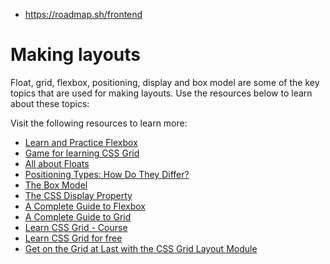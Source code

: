

- https://roadmap.sh/frontend



# Making layouts

Float, grid, flexbox, positioning, display and box model are some of  the key topics that are used for making layouts. Use the resources below to learn about these topics:

Visit the following resources to learn more:

- [Learn and Practice Flexbox](https://flexboxfroggy.com/)
- [Game for learning CSS Grid](https://cssgridgarden.com/)
- [All about Floats](https://css-tricks.com/all-about-floats/)
- [Positioning Types: How Do They Differ?](https://css-tricks.com/absolute-relative-fixed-positioining-how-do-they-differ/)
- [The Box Model](https://developer.mozilla.org/en-US/docs/Learn/CSS/Building_blocks/The_box_model)
- [The CSS Display Property](https://www.freecodecamp.org/news/the-css-display-property-display-none-display-table-inline-block-and-more/)
- [A Complete Guide to Flexbox](https://css-tricks.com/snippets/css/a-guide-to-flexbox)
- [A Complete Guide to Grid](https://css-tricks.com/snippets/css/complete-guide-grid)
- [Learn CSS Grid - Course](https://cssgrid.io/)
- [Learn CSS Grid for free](https://scrimba.com/learn/cssgrid)
- [Get on the Grid at Last with the CSS Grid Layout Module](https://thenewstack.io/get-grid-last-css-grid-template-markup/)